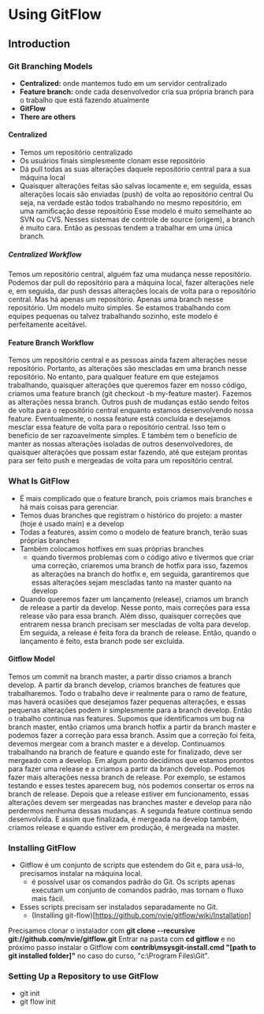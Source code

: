 # Using GitFlow
## Introduction
### Git Branching Models
* **Centralized:** onde mantemos tudo em um servidor centralizado
* **Feature branch:** onde cada desenvolvedor cria sua própria branch para o trabalho que está fazendo atualmente
* **GitFlow** 
* **There are others** 

#### Centralized
* Temos um repositório centralizado
* Os usuários finais simplesmente clonam esse repositório
* Dá pull todas as suas alterações daquele repositório central para a sua máquina local
* Quaisquer alterações feitas são salvas locamente e, em seguida, essas alterações locais são enviadas (push) de volta ao repositório central
Ou seja, na verdade estão todos trabalhando no mesmo repositório, em uma ramificação desse repositório
Esse modelo é muito semelhante ao SVN ou CVS. Nesses sistemas de controle de source (origem), a branch é muito cara. Então as pessoas tendem a trabalhar em uma única branch.

##### Centralized Workflow
Temos um repositório central, alguém faz uma mudança nesse repositório. Podemos dar pull do repositório para a máquina local, fazer alterações nele e, em seguida, dar push dessas alterações locais de volta para o repositório central. Mas há apenas um repositório. Apenas uma branch nesse repositório. Um modelo muito simples. Se estamos trabalhando com equipes pequenas ou talvez trabalhando sozinho, este modelo é perfeitamente aceitável.

#### Feature Branch Workflow
Temos um repositório central e as pessoas ainda fazem alterações nesse repositório. Portanto, as alterações são mescladas em uma branch nesse repositório. No entanto, para qualquer feature em que estejamos trabalhando, quaisquer alterações que queremos fazer em nosso código, criamos uma feature branch (git checkout -b my-feature master). Fazemos as alterações nessa branch. Outros push de mudanças estão sendo feitos de volta para o repositório central enquanto estamos desenvolvendo nossa feature. Eventualmente, o nossa feature está concluída e desejamos mesclar essa feature de volta para o repositório central. Isso tem o benefício de ser razoavelmente simples. E também tem o benefício de manter as nossas alterações isoladas de outros desenvolvedores, de quaisquer alterações que possam estar fazendo, até que estejam prontas para ser feito push e mergeadas de volta para um repositório central.


### What Is GitFlow
* É mais complicado que o feature branch, pois criamos mais branches e há mais coisas para gerenciar.
* Temos duas branches que registram o histórico do projeto: a master (hoje é usado main) e a develop
* Todas a features, assim como o modelo de feature branch, terão suas próprias branches
* Também colocamos hotfixes em suas próprias branches
    * quando tivermos problemas com o código ativo e tivermos que criar uma correção, criaremos uma branch de hotfix para isso, fazemos as alterações na branch do hotfix e, em seguida, garantiremos que essas alterações sejam mescladas tanto na master quanto na develop
* Quando queremos fazer um lançamento (release), criamos um branch de release a partir da develop. Nesse ponto, mais correções para essa release vão para essa branch. Além disso, quaisquer correções que entrarem nessa branch precisam ser mescladas de volta para develop. Em seguida, a release é feita fora da branch de release. Então, quando o lançamento é feito, esta branch pode ser excluída.


#### Gitflow Model
Temos um commit na branch master, a partir disso criamos a branch develop. A partir da branch develop, criamos branches de features que trabalharemos. Todo o trabalho deve ir realmente para o ramo de feature, mas haverá ocasiões que desejamos fazer pequenas alterações, e essas pequenas alterações podem ir simplesmente para a branch develop. Então o trabalho continua nas features. Supomos que identificamos um bug na branch master, então criamos uma branch hotfix a partir da branch master e podemos fazer a correção para essa branch. Assim que a correção foi feita, devemos mergear com a branch master e a develop. Continuamos trabalhando na branch de feature e quando este for finalizado, deve ser mergeado com a develop. Em algum ponto decidimos que estamos prontos para fazer uma release e a criamos a partir da branch develop. Podemos fazer mais alterações nessa branch de release. Por exemplo, se estamos testando e esses testes aparecem bug, nós podemos consertar os erros na branch de release. Depois que a release estiver em funcionamento, essas alterações devem ser mergeadas nas branches master e develop para não perdermos nenhuma dessas mudanças. A segunda feature continua sendo desenvolvida. E assim que finalizada, é mergeada na develop também, criamos release e quando estiver em produção, é mergeada na master.

### Installing GitFlow
* Gitflow é um conjunto de scripts que estendem do Git e, para usá-lo, precisamos instalar na máquina local.
    * é possível usar os comandos padrão do Git. Os scripts apenas executam um conjunto de comandos padrão, mas tornam o fluxo mais fácil.
* Esses scripts precisam ser instalados separadamente no Git. 
    * (Installing git-flow)[https://github.com/nvie/gitflow/wiki/Installation]

Precisamos clonar o instalador com **git clone --recursive git://github.com/nvie/gitflow.git**
Entrar na pasta com **cd gitflow** e no próximo passo instalar o Gitflow com **contrib\msysgit-install.cmd "[path to git installed folder]"** no caso do curso, "c:\Program Files\Git\".


### Setting Up a Repository to use GitFlow
* git init
* git flow init



